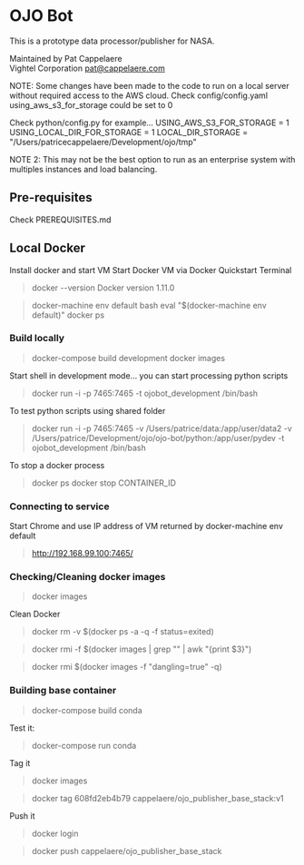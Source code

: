 # OJO Bot

This is a prototype data processor/publisher for NASA. 

Maintained by Pat Cappelaere	
Vightel Corporation
pat@cappelaere.com

NOTE:  Some changes have been made to the code to run on a local server without required access to the AWS cloud.
Check config/config.yaml
using_aws_s3_for_storage could be set to 0

Check python/config.py for example...
USING_AWS_S3_FOR_STORAGE	= 1
USING_LOCAL_DIR_FOR_STORAGE	= 1
LOCAL_DIR_STORAGE			= "/Users/patricecappelaere/Development/ojo/tmp"

NOTE 2: This may not be the best option to run as an enterprise system with multiples instances and load balancing.

## Pre-requisites

Check PREREQUISITES.md

## Local Docker
Install docker and start VM
Start Docker VM via Docker Quickstart Terminal
> docker --version
Docker version 1.11.0

> docker-machine env default
> bash
> eval "$(docker-machine env default)"
> docker ps

### Build locally
> docker-compose build development
> docker images

Start shell in development mode... you can start processing python scripts
> docker run -i -p 7465:7465 -t ojobot_development /bin/bash

To test python scripts using shared folder
> docker run -i -p 7465:7465 -v /Users/patrice/data:/app/user/data2 -v /Users/patrice/Development/ojo/ojo-bot/python:/app/user/pydev -t ojobot_development  /bin/bash

To stop a docker process
> docker ps
> docker stop CONTAINER_ID

### Connecting to service
Start Chrome and use IP address of VM returned by docker-machine env default
> http://192.168.99.100:7465/

### Checking/Cleaning docker images
> docker images

Clean Docker
> docker rm -v $(docker ps -a -q -f status=exited)

> docker rmi -f $(docker images | grep "<none>" | awk "{print \$3}")
	
> docker rmi $(docker images -f "dangling=true" -q)

### Building base container
> docker-compose build conda

Test it:
> docker-compose run conda

Tag it
> docker images

> docker tag 608fd2eb4b79 cappelaere/ojo_publisher_base_stack:v1

Push it
> docker login

> docker push cappelaere/ojo_publisher_base_stack

